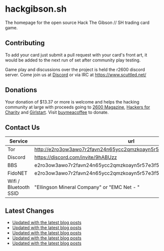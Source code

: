 # hackgibson.sh
The homepage for the open source Hack The Gibson // SH trading card game.


## Contributing

To add your card just submit a pull request with your card's front art, it would be added to the next run of set after community play testing.

Game play and discussions over the project is held the r2600 discord server. Come join us at [Discord](https://discord.com/invite/9hABUzz) or via IRC at https://www.scuttled.net/


## Donations

Your donation of $13.37 or more is welcome and helps the hacking community at large with proceeds going to [2600 Magazine](https://2600.com/), [Hackers for Charity](https://hackersforcharity.org) and [Girlstart](https://girlstart.org).  Visit [buymeacoffee](https://www.buymeacoffee.com/hackgibson.sh) to donate.


## Contact Us

Service | url
-|-
Tor | http://e2ro3ow3awo7r2favn24n65ycc2qmzkoayn5r57e3f56nvjwdcgg32ad.onion
Discord | https://discord.com/invite/9hABUzz
BBS | e2ro3ow3awo7r2favn24n65ycc2qmzkoayn5r57e3f56nvjwdcgg32ad.onion:23
FidoNET | e2ro3ow3awo7r2favn24n65ycc2qmzkoayn5r57e3f56nvjwdcgg32ad.onion:24554
Wifi / Bluetooth SSID | "Ellingson Mineral Company" or "EMC Net - <fidonet address>"

## Latest Changes
<!-- BLOG-POST-LIST:START -->
- [Updated with the latest blog posts](https://github.com/DFW2600/hackgibson.sh/commit/186b5e6aaf4b1de373e67d7e6e6c2c6965ed1e42)
- [Updated with the latest blog posts](https://github.com/DFW2600/hackgibson.sh/commit/090d84ffcfdc0c64ed2ef97b6e64ece8f46590cc)
- [Updated with the latest blog posts](https://github.com/DFW2600/hackgibson.sh/commit/b66e4c109763f32dda2311e65d8d6ceef6553800)
- [Updated with the latest blog posts](https://github.com/DFW2600/hackgibson.sh/commit/b4b7aaf4b80b9b3656990068dfa9984b2548430f)
- [Updated with the latest blog posts](https://github.com/DFW2600/hackgibson.sh/commit/ec2cef1b17a655676826d26b9f2dc358be60b949)
<!-- BLOG-POST-LIST:END -->
